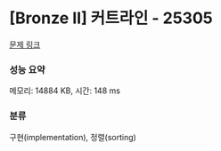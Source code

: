 # [Bronze II] 커트라인 - 25305 

[문제 링크](https://www.acmicpc.net/problem/25305) 

### 성능 요약

메모리: 14884 KB, 시간: 148 ms

### 분류

구현(implementation), 정렬(sorting)

